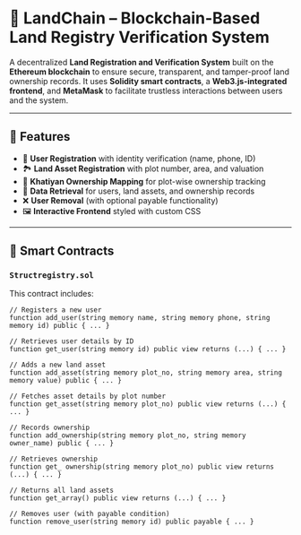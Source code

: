 # 🏡 LandChain – Blockchain-Based Land Registry Verification System

A decentralized **Land Registration and Verification System** built on the **Ethereum blockchain** to ensure secure, transparent, and tamper-proof land ownership records. It uses **Solidity smart contracts**, a **Web3.js-integrated frontend**, and **MetaMask** to facilitate trustless interactions between users and the system.

---

## 📌 Features

- 🔐 **User Registration** with identity verification (name, phone, ID)
- 🏞️ **Land Asset Registration** with plot number, area, and valuation
- 📘 **Khatiyan Ownership Mapping** for plot-wise ownership tracking
- 🔎 **Data Retrieval** for users, land assets, and ownership records
- ❌ **User Removal** (with optional payable functionality)
- 🖼️ **Interactive Frontend** styled with custom CSS

---

## 🧱 Smart Contracts

### `Structregistry.sol`

This contract includes:

```solidity
// Registers a new user
function add_user(string memory name, string memory phone, string memory id) public { ... }

// Retrieves user details by ID
function get_user(string memory id) public view returns (...) { ... }

// Adds a new land asset
function add_asset(string memory plot_no, string memory area, string memory value) public { ... }

// Fetches asset details by plot number
function get_asset(string memory plot_no) public view returns (...) { ... }

// Records ownership
function add_ownership(string memory plot_no, string memory owner_name) public { ... }

// Retrieves ownership
function get_ ownership(string memory plot_no) public view returns (...) { ... }

// Returns all land assets
function get_array() public view returns (...) { ... }

// Removes user (with payable condition)
function remove_user(string memory id) public payable { ... }
